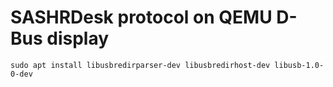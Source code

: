 # SASHRDesk protocol on QEMU D-Bus display

```
sudo apt install libusbredirparser-dev libusbredirhost-dev libusb-1.0-0-dev
```
